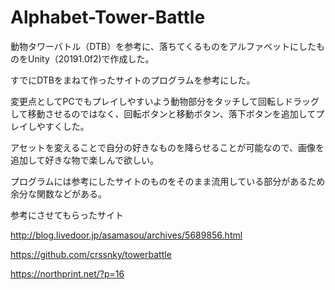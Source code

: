 # Alphabet-Tower-Battle
動物タワーバトル（DTB）を参考に、落ちてくるものをアルファベットにしたものをUnity（20191.0f2)で作成した。

すでにDTBをまねて作ったサイトのプログラムを参考にした。

変更点としてPCでもプレイしやすいよう動物部分をタッチして回転しドラッグして移動させるのではなく、回転ボタンと移動ボタン、落下ボタンを追加してプレイしやすくした。

アセットを変えることで自分の好きなものを降らせることが可能なので、画像を追加して好きな物で楽しんで欲しい。

プログラムには参考にしたサイトのものをそのまま流用している部分があるため余分な関数などがある。

参考にさせてもらったサイト

http://blog.livedoor.jp/asamasou/archives/5689856.html

https://github.com/crssnky/towerbattle

https://northprint.net/?p=16
